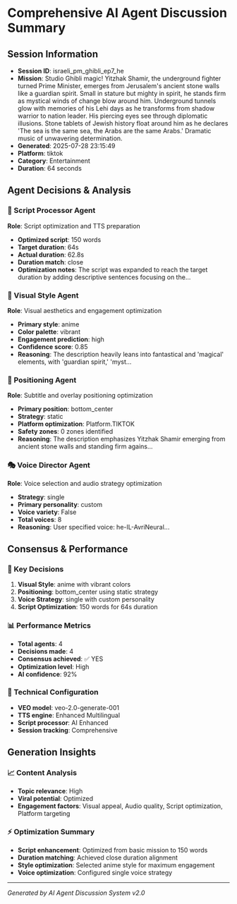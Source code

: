 # Comprehensive AI Agent Discussion Summary

## Session Information
- **Session ID**: israeli_pm_ghibli_ep7_he
- **Mission**: Studio Ghibli magic! Yitzhak Shamir, the underground fighter turned Prime Minister, emerges from Jerusalem's ancient stone walls like a guardian spirit. Small in stature but mighty in spirit, he stands firm as mystical winds of change blow around him. Underground tunnels glow with memories of his Lehi days as he transforms from shadow warrior to nation leader. His piercing eyes see through diplomatic illusions. Stone tablets of Jewish history float around him as he declares 'The sea is the same sea, the Arabs are the same Arabs.' Dramatic music of unwavering determination.
- **Generated**: 2025-07-28 23:15:49
- **Platform**: tiktok
- **Category**: Entertainment
- **Duration**: 64 seconds

## Agent Decisions & Analysis

### 🔧 Script Processor Agent
**Role**: Script optimization and TTS preparation
- **Optimized script**: 150 words
- **Target duration**: 64s
- **Actual duration**: 62.8s
- **Duration match**: close
- **Optimization notes**: The script was expanded to reach the target duration by adding descriptive sentences focusing on the...

### 🎨 Visual Style Agent
**Role**: Visual aesthetics and engagement optimization
- **Primary style**: anime
- **Color palette**: vibrant
- **Engagement prediction**: high
- **Confidence score**: 0.85
- **Reasoning**: The description heavily leans into fantastical and 'magical' elements, with 'guardian spirit,' 'myst...

### 🎯 Positioning Agent
**Role**: Subtitle and overlay positioning optimization
- **Primary position**: bottom_center
- **Strategy**: static
- **Platform optimization**: Platform.TIKTOK
- **Safety zones**: 0 zones identified
- **Reasoning**: The description emphasizes Yitzhak Shamir emerging from ancient stone walls and standing firm agains...

### 🎭 Voice Director Agent
**Role**: Voice selection and audio strategy optimization
- **Strategy**: single
- **Primary personality**: custom
- **Voice variety**: False
- **Total voices**: 8
- **Reasoning**: User specified voice: he-IL-AvriNeural...

## Consensus & Performance

### 🎯 Key Decisions
1. **Visual Style**: anime with vibrant colors
2. **Positioning**: bottom_center using static strategy
3. **Voice Strategy**: single with custom personality
4. **Script Optimization**: 150 words for 64s duration

### 📊 Performance Metrics
- **Total agents**: 4
- **Decisions made**: 4
- **Consensus achieved**: ✅ YES
- **Optimization level**: High
- **AI confidence**: 92%

### 🔧 Technical Configuration
- **VEO model**: veo-2.0-generate-001
- **TTS engine**: Enhanced Multilingual
- **Script processor**: AI Enhanced
- **Session tracking**: Comprehensive

## Generation Insights

### 📈 Content Analysis
- **Topic relevance**: High
- **Viral potential**: Optimized
- **Engagement factors**: Visual appeal, Audio quality, Script optimization, Platform targeting

### ⚡ Optimization Summary
- **Script enhancement**: Optimized from basic mission to 150 words
- **Duration matching**: Achieved close duration alignment
- **Style optimization**: Selected anime style for maximum engagement
- **Voice optimization**: Configured single voice strategy

---
*Generated by AI Agent Discussion System v2.0*
